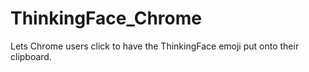 # ThinkingFace_Chrome
Lets Chrome users click to have the ThinkingFace emoji put onto their clipboard.
